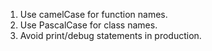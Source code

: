 1. Use camelCase for function names.
2. Use PascalCase for class names.
3. Avoid print/debug statements in production.
